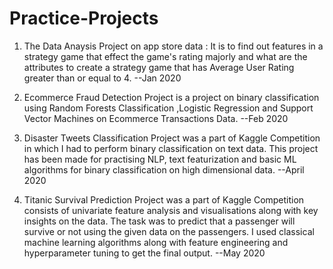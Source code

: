 # Practice-Projects
1. The Data Anaysis Project on app store data : It is to find out features in a strategy game that effect the game's rating majorly and what are the attributes to create a strategy game that has Average User Rating greater than or equal to 4.      --Jan 2020

2. Ecommerce Fraud Detection Project is a project on binary classification using Random Forests Classification ,Logistic Regression and Support Vector Machines on Ecommerce Transactions Data.                                                         --Feb 2020

3. Disaster Tweets Classification Project was a part of Kaggle Competition in which I had to perform binary classification on text data.
This project has been made for practising  NLP, text featurization and basic ML algorithms for binary classification on high dimensional data.                                                                                                           --April 2020

4. Titanic Survival Prediction Project was a part of Kaggle Competition consists of univariate feature analysis and visualisations along with key insights on the data. The task was to predict that a passenger will survive or not using the given data on the passengers.
I used classical machine learning algorithms along with feature engineering and hyperparameter tuning to get the final output. --May 2020
